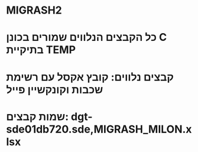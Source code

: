 # MIGRASH2
# כל הקבצים הנלווים שמורים בכונן C בתיקיית TEMP
# קבצים נלווים: קובץ אקסל עם רשימת שכבות וקונקשיין פייל
# שמות קבצים: dgt-sde01db720.sde,MIGRASH_MILON.xlsx


